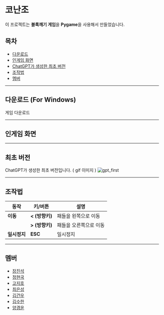 # 코난조

이 프로젝트는 **블록깨기 게임**을 **Pygame**을 사용해서 만들었습니다.

## 목차
- [다운로드](#다운로드-for-windows)
- [인게임 화면](#인게임-화면)
- [ChatGPT가 생성한 최초 버전](#최초-버전)
- [조작법](#조작법)
- [멤버](#멤버)

-----

## 다운로드 (For Windows)
게임 다운로드

-----

## 인게임 화면

-----

## 최초 버전
ChatGPT가 생성한 최초 버전입니다. ( gif 이미지 ) 
![gpt_first](https://github.com/user-attachments/assets/06657891-16fa-496b-845b-564d36715004)

-----

## 조작법
| 동작          | 키/버튼               | 설명                         |
|---------------|-----------------------|------------------------------|
| **이동**      | **< (방향키)**                 | 패들을 왼쪽으로 이동                |
|               | **> (방향키)**                 | 패들을 오른쪽으로 이동         |
| **일시정지**      | **ESC**        | 일시정지                       |

-----

## 멤버

- [장진석](https://github.com/Jinseok2419342)
- [정현국](https://github.com/ehfl21)
- [고지호](https://github.com/jiho050718)
- [최은성](https://github.com/eunsg1)
- [김건우](https://github.com/uro12)
- [김수한](https://github.com/suhan1029)
- [양경윤](모름)
